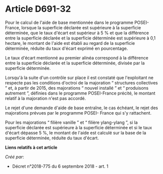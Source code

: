# Article D691-32

Pour le calcul de l'aide de base mentionnée dans le programme POSEI-France, lorsque la superficie déclarée est supérieure à
la superficie déterminée, que le taux d'écart est supérieur à 5 % et que la différence entre la superficie déclarée et la
superficie déterminée est supérieure à 0,1 hectare, le montant de l'aide est établi au regard de la superficie déterminée,
réduite du taux d'écart exprimé en pourcentage.

Le taux d'écart mentionné au premier alinéa correspond à la différence entre la superficie déclarée et la superficie
déterminée, divisée par la superficie déterminée.

Lorsqu'à la suite d'un contrôle sur place il est constaté que l'exploitant ne respecte pas les conditions d'octroi de la
majoration “ structures collectives ” et, à partir de 2015, des majorations “ nouvel installé ” et “ produisons autrement ”,
définies dans le programme POSEI-France précité, le montant relatif à la majoration n'est pas accordé.

Le rejet d'une demande d'aide de base entraîne, le cas échéant, le rejet des majorations prévues par le programme POSEI-
France qui s'y rattachent.

Pour les majorations “ filière vanille ” et “ filière ylang-ylang ”, si la superficie déclarée est supérieure à la superficie
déterminée et si le taux d'écart dépasse 5 %, le montant de l'aide est calculé sur la base de la superficie déterminée,
réduite du taux d'écart.

**Liens relatifs à cet article**

_Créé par_:

  - Décret n°2018-775 du 6 septembre 2018 - art. 1
